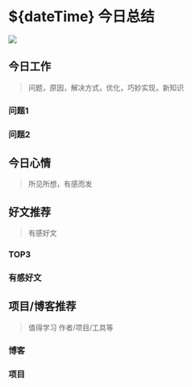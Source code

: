 
# ${dateTime} 今日总结

![](${bgImgPath})



## 今日工作
> 问题，原因，解决方式，优化，巧妙实现，新知识

### 问题1


### 问题2

## 今日心情
> 所见所想，有感而发


## 好文推荐
> 有感好文

### TOP3


### 有感好文

## 项目/博客推荐
> 值得学习 作者/项目/工具等

### 博客


### 项目

